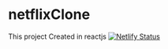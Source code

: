# netflixClone
 This project Created in reactjs
[![Netlify Status](https://api.netlify.com/api/v1/badges/89ecd78d-5fdb-47f8-bfcb-82e6e1926d65/deploy-status)](https://app.netlify.com/sites/mynetflix/deploys)

